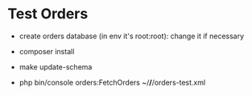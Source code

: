 Test Orders
=====

* create orders database (in env it's root:root): change it if necessary

* composer install

* make update-schema

* php bin/console orders:FetchOrders  ~/**/**/orders-test.xml
